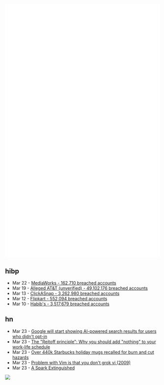 ![Metrics](https://raw.githubusercontent.com/phixion/phixion/master/metrics.svg)

## hibp

<!--
for https://github.com/phixion/phixion/blob/main/.github/workflows/feeds.yml
-->
<!--START_SECTION:haveibeenpwnd-->
- Mar 22 - [MediaWorks - 162,710 breached accounts](https://haveibeenpwned.com/PwnedWebsites#MediaWorks)
- Mar 19 - [Alleged AT&T (unverified) - 49,102,176 breached accounts](https://haveibeenpwned.com/PwnedWebsites#AllegedATT)
- Mar 13 - [ClickASnap - 3,262,980 breached accounts](https://haveibeenpwned.com/PwnedWebsites#ClickASnap)
- Mar 12 - [Flipkart - 552,094 breached accounts](https://haveibeenpwned.com/PwnedWebsites#Flipkart)
- Mar 10 - [Habib's - 3,517,679 breached accounts](https://haveibeenpwned.com/PwnedWebsites#Habibs)
<!--END_SECTION:haveibeenpwnd-->

## hn

<!--
for https://github.com/phixion/phixion/blob/main/.github/workflows/feeds.yml
-->
<!--START_SECTION:hn-->
- Mar 23 - [Google will start showing AI-powered search results for users who didn't opt-in](https://searchengineland.com/google-starts-testing-ai-overviews-from-sge-in-main-google-search-interface-438680)
- Mar 23 - [The "Reitoff principle": Why you should add "nothing" to your work-life schedule](https://bigthink.com/business/the-reitoff-principle-why-you-should-add-nothing-to-your-work-life-schedule/)
- Mar 23 - [Over 440k Starbucks holiday mugs recalled for burn and cut hazards](https://www.nbcnews.com/news/us-news/440000-starbucks-holiday-mugs-recalled-burn-cut-hazards-rcna144618)
- Mar 23 - [Problem with Vim is that you don't grok vi (2009)](https://stackoverflow.com/questions/1218390/what-is-your-most-productive-shortcut-with-vim)
- Mar 23 - [A Spark Extinguished](https://chinabooksreview.com/2023/10/19/a-spark-extinguished/)
<!--END_SECTION:hn-->

<!--
for https://yhype.me
-->
![](https://hit.yhype.me/github/profile?user_id=13013670)
